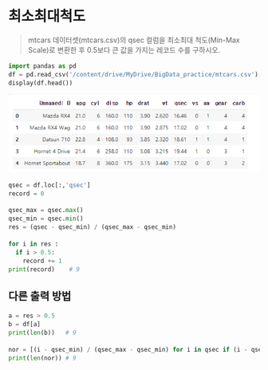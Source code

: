 # 최소최대척도

> mtcars 데이터셋(mtcars.csv)의 qsec 컬럼을 최소최대 척도(Min-Max Scale)로 변환한 후 0.5보다 큰 값을 가지는 레코드 수를 구하시오.

```python
import pandas as pd
df = pd.read_csv('/content/drive/MyDrive/BigData_practice/mtcars.csv')
display(df.head())
```

![image-20210719150258501](markdown-images/image-20210719150258501.png)

```python
qsec = df.loc[:,'qsec']
record = 0

qsec_max = qsec.max()
qsec_min = qsec.min()
res = (qsec - qsec_min) / (qsec_max - qsec_min)

for i in res :
  if i > 0.5:
    record += 1
print(record)	 # 9
```



## 다른 출력 방법

```python
a = res > 0.5
b = df[a]
print(len(b))	# 9

nor = [(i - qsec_min) / (qsec_max - qsec_min) for i in qsec if (i - qsec_min) / (qsec_max - qsec_min) > 0.5 ]
print(len(nor))	# 9
```

